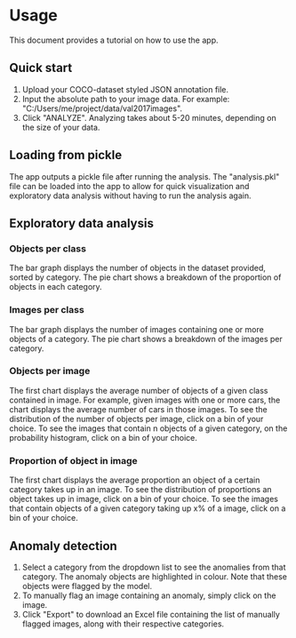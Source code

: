 # Usage
This document provides a tutorial on how to use the app.

## Quick start
1. Upload your COCO-dataset styled JSON annotation file.
2. Input the absolute path to your image data. For example: "C:/Users/me/project/data/val2017images".
3. Click "ANALYZE". Analyzing takes about 5-20 minutes, depending on the size of your data.

## Loading from pickle
The app outputs a pickle file after running the analysis. The "analysis.pkl" file can be loaded into the app to
allow for quick visualization and exploratory data analysis without having to run the analysis again.

## Exploratory data analysis

### Objects per class
The bar graph displays the number of objects in the dataset provided, sorted by category. The pie chart shows a
breakdown of the proportion of objects in each category.

### Images per class
The bar graph displays the number of images containing one or more objects of a category. The pie chart shows a
breakdown of the images per category.

### Objects per image
The first chart displays the average number of objects of a given class contained in image. For example, given images
with one or more cars, the chart displays the average number of cars in those images. To see the distribution of the
number of objects per image, click on a bin of your choice. To see the images that contain n objects of a given
category, on the probability histogram, click on a bin of your choice.

### Proportion of object in image
The first chart displays the average proportion an object of a certain category takes up in an image. To see the
distribution of proportions an object takes up in image, click on a bin of your choice. To see the images that contain
objects of a given category taking up x% of a image, click on a bin of your choice.

## Anomaly detection
1. Select a category from the dropdown list to see the anomalies from that category. The anomaly objects are
highlighted in colour. Note that these objects were flagged by the model.
2. To manually flag an image containing an anomaly, simply click on the image.
3. Click "Export" to download an Excel file containing the list of manually flagged images, along with their respective
categories.
